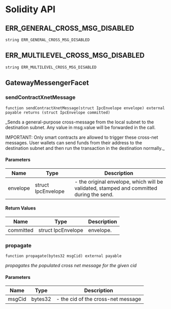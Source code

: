 # Solidity API

## ERR_GENERAL_CROSS_MSG_DISABLED

```solidity
string ERR_GENERAL_CROSS_MSG_DISABLED
```

## ERR_MULTILEVEL_CROSS_MSG_DISABLED

```solidity
string ERR_MULTILEVEL_CROSS_MSG_DISABLED
```

## GatewayMessengerFacet

### sendContractXnetMessage

```solidity
function sendContractXnetMessage(struct IpcEnvelope envelope) external payable returns (struct IpcEnvelope committed)
```

_Sends a general-purpose cross-message from the local subnet to the destination subnet.
Any value in msg.value will be forwarded in the call.

IMPORTANT: Only smart contracts are allowed to trigger these cross-net messages. User wallets can send funds
from their address to the destination subnet and then run the transaction in the destination normally._

#### Parameters

| Name | Type | Description |
| ---- | ---- | ----------- |
| envelope | struct IpcEnvelope | - the original envelope, which will be validated, stamped and committed during the send. |

#### Return Values

| Name | Type | Description |
| ---- | ---- | ----------- |
| committed | struct IpcEnvelope | envelope. |

### propagate

```solidity
function propagate(bytes32 msgCid) external payable
```

_propagates the populated cross net message for the given cid_

#### Parameters

| Name | Type | Description |
| ---- | ---- | ----------- |
| msgCid | bytes32 | - the cid of the cross-net message |

